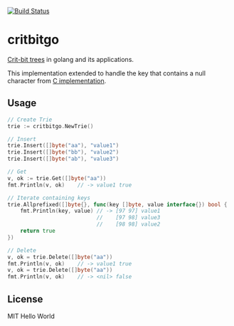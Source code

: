 [![Build Status](https://travis-ci.org/k-sone/critbitgo.svg?branch=master)](https://travis-ci.org/k-sone/critbitgo)

critbitgo
=========

[Crit-bit trees](http://cr.yp.to/critbit.html) in golang and its applications.

This implementation extended to handle the key that contains a null character from [C implementation](https://github.com/agl/critbit).

Usage
--------

```go
// Create Trie
trie := critbitgo.NewTrie()

// Insert
trie.Insert([]byte("aa"), "value1")
trie.Insert([]byte("bb"), "value2")
trie.Insert([]byte("ab"), "value3")

// Get
v, ok := trie.Get([]byte("aa"))
fmt.Println(v, ok)    // -> value1 true

// Iterate containing keys
trie.Allprefixed([]byte{}, func(key []byte, value interface{}) bool {
    fmt.Println(key, value) // -> [97 97] value1
                            //    [97 98] value3
                            //    [98 98] value2
    return true
})

// Delete
v, ok = trie.Delete([]byte("aa"))
fmt.Println(v, ok)    // -> value1 true
v, ok = trie.Delete([]byte("aa"))
fmt.Println(v, ok)    // -> <nil> false
```

License
-------

MIT
Hello World
